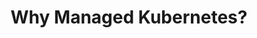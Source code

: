 ---
title: "Why Managed Kubernetes?"
description: "Learn why using a managed Kubernetes service can simplify your container orchestration and enhance your development workflow."
themeColor: "#3C494F"
cardImage: "/images/learning-path/kubernetes-icon.svg"
weight: 5
---